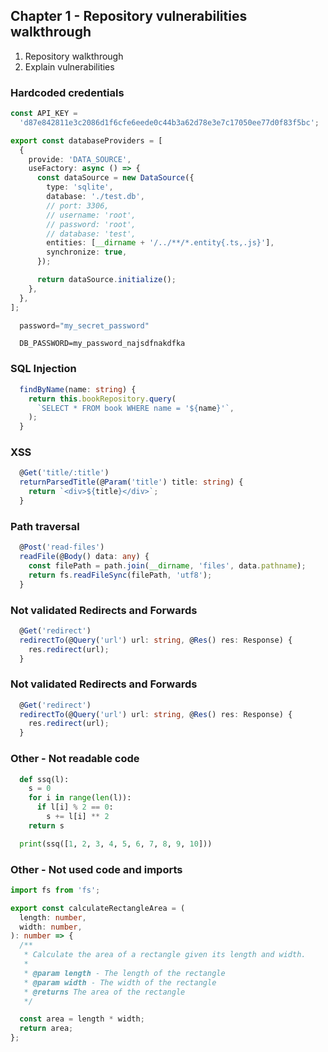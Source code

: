 ## Chapter 1 - Repository vulnerabilities walkthrough

1. Repository walkthrough
2. Explain vulnerabilities

### Hardcoded credentials

```typescript
const API_KEY =
  'd87e842811e3c2086d1f6cfe6eede0c44b3a62d78e3e7c17050ee77d0f83f5bc';
```

```typescript
export const databaseProviders = [
  {
    provide: 'DATA_SOURCE',
    useFactory: async () => {
      const dataSource = new DataSource({
        type: 'sqlite',
        database: './test.db',
        // port: 3306,
        // username: 'root',
        // password: 'root',
        // database: 'test',
        entities: [__dirname + '/../**/*.entity{.ts,.js}'],
        synchronize: true,
      });

      return dataSource.initialize();
    },
  },
];
```

```python
  password="my_secret_password"
```

```env
  DB_PASSWORD=my_password_najsdfnakdfka
```

### SQL Injection

```typescript
  findByName(name: string) {
    return this.bookRepository.query(
      `SELECT * FROM book WHERE name = '${name}'`,
    );
  }
```

### XSS

```typescript
  @Get('title/:title')
  returnParsedTitle(@Param('title') title: string) {
    return `<div>${title}</div>`;
  }
```

### Path traversal

```typescript
  @Post('read-files')
  readFile(@Body() data: any) {
    const filePath = path.join(__dirname, 'files', data.pathname);
    return fs.readFileSync(filePath, 'utf8');
  }
```

### Not validated Redirects and Forwards

```typescript
  @Get('redirect')
  redirectTo(@Query('url') url: string, @Res() res: Response) {
    res.redirect(url);
  }
```

### Not validated Redirects and Forwards

```typescript
  @Get('redirect')
  redirectTo(@Query('url') url: string, @Res() res: Response) {
    res.redirect(url);
  }
```

### Other - Not readable code

```python
  def ssq(l):
    s = 0
    for i in range(len(l)):
      if l[i] % 2 == 0:
        s += l[i] ** 2
    return s

  print(ssq([1, 2, 3, 4, 5, 6, 7, 8, 9, 10]))
```

### Other - Not used code and imports

```typescript
import fs from 'fs';

export const calculateRectangleArea = (
  length: number,
  width: number,
): number => {
  /**
   * Calculate the area of a rectangle given its length and width.
   *
   * @param length - The length of the rectangle
   * @param width - The width of the rectangle
   * @returns The area of the rectangle
   */

  const area = length * width;
  return area;
};
```
